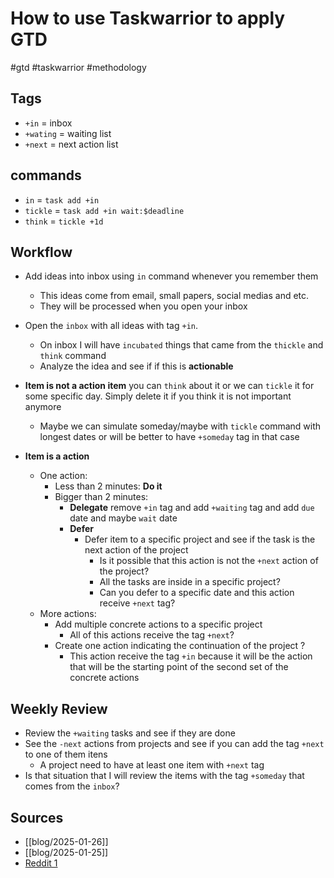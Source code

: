 # How to use Taskwarrior to apply GTD

#gtd #taskwarrior #methodology

## Tags

- `+in` = inbox
- `+wating` = waiting list
- `+next` = next action list

## commands

- `in` = `task add +in`
- `tickle` = `task add +in wait:$deadline`
- `think` = `tickle +1d`

## Workflow

- Add ideas into inbox using `in` command whenever you remember them
  - This ideas come from email, small papers, social medias and etc.
  - They will be processed when you open your inbox

- Open the `inbox` with all ideas with tag `+in`.
  - On inbox I will have `incubated` things that came from the `thickle` and
    `think` command
  - Analyze the idea and see if if this is **actionable**

- **Item is not a action item** you can `think` about it or we can `tickle` it
  for some specific day. Simply delete it if you think it is not important
  anymore
  - Maybe we can simulate someday/maybe with `tickle` command with longest dates
    or will be better to have `+someday` tag in that case

- **Item is a action**
  - One action:
    - Less than 2 minutes: **Do it**
    - Bigger than 2 minutes:
      - **Delegate** remove `+in` tag and add `+waiting` tag and add `due` date
        and maybe `wait` date
      - **Defer**
        - Defer item to a specific project and see if the task is the next
          action of the project
          - Is it possible that this action is not the `+next` action of the
            project?
          - All the tasks are inside in a specific project?
          - Can you defer to a specific date and this action receive `+next`
            tag?
  - More actions:
    - Add multiple concrete actions to a specific project
      - All of this actions receive the tag `+next`?
    - Create one action indicating the continuation of the project ?
      - This action receive the tag `+in` because it will be the action that
        will be the starting point of the second set of the concrete actions

## Weekly Review

- Review the `+waiting` tasks and see if they are done
- See the `-next` actions from projects and see if you can add the tag `+next`
  to one of them itens
  - A project need to have at least one item with `+next` tag
- Is that situation that I will review the items with the tag `+someday` that
  comes from the `inbox`?

## Sources

- [[blog/2025-01-26]]
- [[blog/2025-01-25]]
- [Reddit 1](https://www.reddit.com/r/gtd/comments/1769pgz/question_about_scheduling_and_next_actions/)
